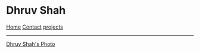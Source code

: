 # Dhruv Shah

[Home](index)
[Contact](./contact.md)
[projects](./project.md)


---

[Dhruv Shah's Photo](./Profile.jpg)